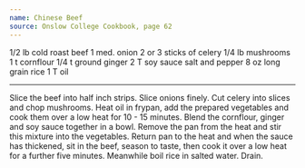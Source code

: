 ```yaml
---
name: Chinese Beef
source: Onslow College Cookbook, page 62
---
```


1/2 lb cold roast beef
1 med. onion
2 or 3 sticks of celery
1/4 lb mushrooms
1 t cornflour
1/4 t ground ginger
2 T soy sauce
salt and pepper
8 oz long grain rice
1 T oil

---

Slice the beef into half inch strips.  Slice onions finely.  Cut celery into slices and chop mushrooms.  Heat oil in frypan, add the prepared vegetables and cook them over a low heat for 10 - 15 minutes.  Blend the cornflour, ginger and soy sauce together in a bowl.  Remove the pan from the heat and stir this mixture into the vegetables.  Return pan to the heat and when the sauce has thickened, sit in the beef, season to taste, then cook  it over a low heat for a further five minutes.  Meanwhile boil rice in salted water.  Drain.

